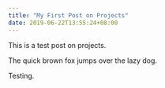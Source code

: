 ```yaml
---
title: "My First Post on Projects"
date: 2019-06-22T13:55:24+08:00
---
```

This is a test post on projects.

The quick brown fox jumps over the lazy dog.

Testing.